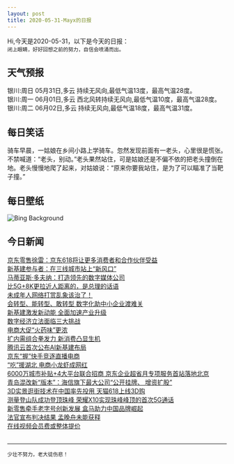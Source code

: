 ```yaml
---
layout: post
title: 2020-05-31-Mayx的日报
---
```


Hi,今天是2020-05-31，以下是今天的日报：<br><small>
闭上眼睛，好好回想之前的努力，自信会喷涌而出。</small><!--more-->
## 天气预报
银川:周日 05月31日,多云 持续无风向,最低气温13度，最高气温28度。<br>银川:周一 06月01日,多云 西北风转持续无风向,最低气温10度，最高气温28度。<br>银川:周二 06月02日,多云 持续无风向,最低气温18度，最高气温31度。
## 每日笑话
骑车早晨，一姑娘在乡间小路上学骑车。忽然发现前面有一老头，心里很是慌张。不禁喊道：“老头，别动。”老头果然站住，可是姑娘还是不偏不依的把老头撞倒在地。老头慢慢地爬了起来，对姑娘说：“原来你要我站住，是为了可以瞄准了当靶子撞。”
## 每日壁纸
![Bing Background](https://cn.bing.com/th?id=OHR.SantaCruzRiver_EN-US2549480300_1920x1080.jpg&rf=LaDigue_1920x1080.jpg&pid=hp "Santa Cruz River, Patagonia, Argentina (© Coolbiere Photograph/Getty Images)")
## 今日新闻

[京东零售徐雷：京东618将让更多消费者和合作伙伴受益](http://it.people.com.cn/n1/2020/0529/c1009-31729030.html)   
[新基建参与者：在三线城市站上“新风口”](http://it.people.com.cn/n1/2020/0529/c1009-31728363.html)   
[马蒂亚斯·多夫纳：打造领先的数字媒体公司](http://it.people.com.cn/n1/2020/0529/c1009-31728599.html)   
[比5G+8K更拉近人距离的，是总理的话语](http://it.people.com.cn/n1/2020/0529/c1009-31728349.html)   
[未成年人网络打赏乱象该治了！](http://it.people.com.cn/n1/2020/0529/c1009-31728598.html)   
[会转型、能转型、敢转型 数字化助中小企业渡难关](http://it.people.com.cn/n1/2020/0529/c1009-31728597.html)   
[新基建激发新动能 全面加速产业升级](http://it.people.com.cn/n1/2020/0529/c1009-31728439.html)   
[数字经济立法面临三大挑战](http://it.people.com.cn/n1/2020/0529/c1009-31728430.html)   
[电商大促“火药味”更浓](http://it.people.com.cn/n1/2020/0529/c1009-31728398.html)   
[扩内需组合拳发力 新消费凸显生机](http://it.people.com.cn/n1/2020/0529/c1009-31728395.html)   
[腾讯云首次公布AI新基建布局](http://it.people.com.cn/n1/2020/0529/c1009-31728383.html)   
[京东“握”快手竞逐直播电商](http://it.people.com.cn/n1/2020/0529/c1009-31728377.html)   
[“吃”援湖北 电商小龙虾成网红](http://it.people.com.cn/n1/2020/0529/c1009-31728375.html)   
[6000万城市补贴+4大平台联合招商 京东企业超省月专项服务首站落地北京](http://it.people.com.cn/n1/2020/0528/c1009-31727972.html)   
[青岛混改新“版本”：海信旗下最大公司“公开挂牌、 增资扩股”](http://it.people.com.cn/n1/2020/0528/c1009-31727981.html)   
[3D实景逛街技术在中国率先投用 天猫618上线3D购](http://it.people.com.cn/n1/2020/0528/c1009-31727984.html)   
[测量登山队成功登顶珠峰 荣耀X10实现珠峰峰顶的首次5G通话](http://it.people.com.cn/n1/2020/0528/c1009-31727985.html)   
[新零售牵手老字号创新发展 盒马助力中国品牌崛起](http://it.people.com.cn/n1/2020/0528/c1009-31727520.html)   
[法官宣布判决结果 孟晚舟未能获释](http://it.people.com.cn/n1/2020/0528/c1009-31727295.html)   
[在线视频会员费或整体提价](http://it.people.com.cn/n1/2020/0528/c1009-31726676.html)   
<br />

***

<small>少壮不努力，老大徒伤悲！</small>

